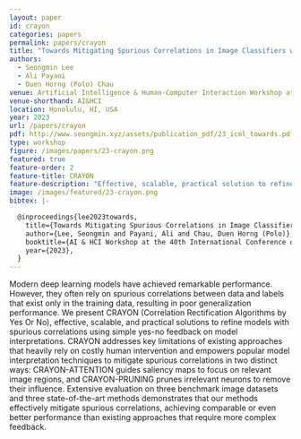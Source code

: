 ```yaml
---
layout: paper
id: crayon
categories: papers
permalink: papers/crayon
title: "Towards Mitigating Spurious Correlations in Image Classifiers with Simple Yes-no Feedback"
authors: 
  - Seongmin Lee
  - Ali Payani
  - Duen Horng (Polo) Chau
venue: Artificial Intelligence & Human-Computer Interaction Workshop at ICML
venue-shorthand: AI&HCI
location: Honolulu, HI, USA
year: 2023
url: /papers/crayon
pdf: http://www.seongmin.xyz/assets/publication_pdf/23_icml_towards.pdf
type: workshop
figure: /images/papers/23-crayon.png
featured: true
feature-order: 2
feature-title: CRAYON
feature-description: "Effective, scalable, practical solution to refine models with spurious correlations using simple yes-no feedback"
image: /images/featured/23-crayon.png
bibtex: |-

  @inproceedings{lee2023towards,
    title={Towards Mitigating Spurious Correlations in Image Classifiers with Simple Yes-no Feedback},
    author={Lee, Seongmin and Payani, Ali and Chau, Duen Horng (Polo)},
    booktitle={AI & HCI Workshop at the 40th International Conference on Machine Learning (ICML)},
    year={2023},
  }
---
```

    
Modern deep learning models have achieved remarkable performance. However, they often rely on spurious correlations between data and labels that exist only in the training data, resulting in poor generalization performance. We present CRAYON (Correlation Rectification Algorithms by Yes Or No), effective, scalable, and practical solutions to refine models with spurious correlations using simple yes-no feedback on model interpretations. CRAYON addresses key limitations of existing approaches that heavily rely on costly human intervention and empowers popular model interpretation techniques to mitigate spurious correlations in two distinct ways: CRAYON-ATTENTION guides saliency maps to focus on relevant image regions, and CRAYON-PRUNING prunes irrelevant neurons to remove their influence. Extensive evaluation on three benchmark image datasets and three state-of-the-art methods demonstrates that our methods effectively mitigate spurious correlations, achieving comparable or even better performance than existing approaches that require more complex feedback.